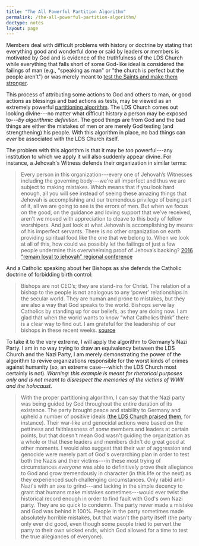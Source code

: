 ```yaml
---
title: "The All Powerful Partition Algorithm"
permalink: /the-all-powerful-partition-algorithm/
doctype: notes
layout: page
---
```


Members deal with difficult problems with history or doctrine by stating that everything good and wonderful done or said by leaders or members is motivated by God and is evidence of the truthfulness of the LDS Church while everything that falls short of some God-like ideal is considered the failings of man (e.g., "speaking as man" or "the church is perfect but the people aren't") or was merely meant to [test the Saints and make them stronger](https://www.reddit.com/r/exmormon/comments/7c3b57/thoughts_been_having_good_convos_with_tbm_gf_shes/).

This process of attributing some actions to God and others to man, or good actions as blessings and bad actions as tests, may be viewed as an extremely powerful [partitioning algorithm](https://stackoverflow.com/a/4578605/422075).  The LDS Church comes out looking divine---no matter what difficult history a person may be exposed to---*by algorithmic definition*.  The good things are from God and the bad things are either the mistakes of men or are merely God testing (and strengthening) his people.  With this algorithm in place, no bad things can *ever* be associated with the LDS Church itself.

The problem with this algorithm is that it may be *too* powerful---any institution to which we apply it will also suddenly appear divine.  For instance, a Jehovah's Witness defends their organization in similar terms:

> Every person in this organization---every one of Jehovah’s Witnesses including the governing body---we're all imperfect and thus we are subject to making mistakes. Which means that if you look hard enough, all you will see instead of seeing these amazing things that Jehovah is accomplishing and our tremendous privilege of being part of it, all we are going to see is the errors of men. But when we focus on the good, on the guidance and loving support that we’ve received, aren’t we moved with appreciation to cleave to this body of fellow worshipers. And just look at what Jehovah is accomplishing by means of his imperfect servants. There is no other organization on earth providing spiritual food like the one that we belong to. When we look at all of this, how could we possibly let the failings of just a few people undermine this overwhelming proof of Jehova’s backing? [2016 “remain loyal to jehovah” regional conference](https://www.youtube.com/watch?v=c7GYXS5lhPc)

And a Catholic speaking about her Bishops as she defends the Catholic doctrine of forbidding birth control:

> Bishops are not CEO’s; they are stand-ins for Christ. The relation of a bishop to the people is not analogous to any ‘power’ relationships in the secular world. They are human and prone to mistakes, but they are also a way that God speaks to the world. Bishops serve lay Catholics by standing up for our beliefs, as they are doing now. I am glad that when the world wants to know “what Catholics think” there is a clear way to find out. I am grateful for the leadership of our bishops in these recent weeks. [source](https://www.onfaith.co/onfaith/2012/02/22/in-defense-of-the-catholic-church/11150)

To take it to the very extreme, I will apply the algorithm to Germany's Nazi Party.  I am in no way trying to draw an equivalency between the LDS Church and the Nazi Party, I am merely demonstrating the power of the algorithm to revive organizations responsible for the worst kinds of crimes against humanity (so, an extreme case---which the LDS Church most certainly is not).  *Warning: this example is meant for rhetorical purposes only and is not meant to disrespect the memories of the victims of WWII and the holocaust.*

> With the proper partitioning algorithm, I can say that the Nazi party was being guided by God throughout the entire duration of its existence.  The party brought peace and stability to Germany and upheld a number of positive ideals ([the LDS Church praised them](http://www.mormonthink.com/glossary/hitler.htm), for instance).  Their war-like and genocidal actions were based on the pettiness and faithlessness of *some* members and leaders at certain points, but that doesn't mean God wasn't guiding the organization as a whole or that these leaders and members didn't do great good at other moments. I would also suggest that their war of aggression and genocide were merely part of God's overarching plan in order to test both the Nazis and their victims---in these most trying of circumstances *everyone* was able to definitively prove their allegiance to God and grow tremendously in character (in this life or the next) as they experienced such challenging circumstances.  Only rabid anti-Nazi's with an axe to grind---and lacking in the simple decency to grant that humans make mistakes sometimes---would ever twist the historical record enough in order to find fault with God's own Nazi party.  They are so quick to condemn.  The party never made a mistake and God was behind it 100%.  People in the party sometimes made absolutely horrible mistakes, but that wasn't the party itself (the party only ever did good, even though some people tried to pervert the party to their own wicked ends, which God allowed for a time to test the true allegiances of everyone).
